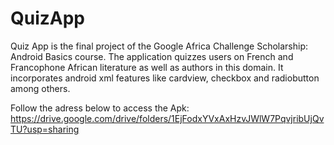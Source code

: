 # QuizApp
Quiz App is the final project of the Google Africa Challenge Scholarship: Android Basics course.
The application quizzes users on French and Francophone African literature as well as authors in this domain.
It incorporates android xml features like cardview, checkbox and radiobutton among others.

Follow the adress below to access the Apk:
https://drive.google.com/drive/folders/1EjFodxYVxAxHzvJWlW7PqvjribUjQvTU?usp=sharing
